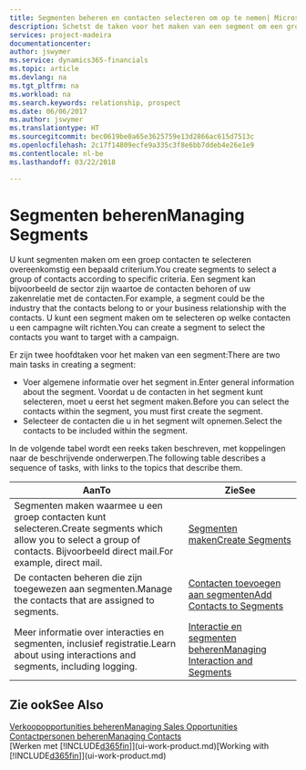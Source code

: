 ```yaml
---
title: Segmenten beheren en contacten selecteren om op te nemen| Microsoft Docs
description: Schetst de taken voor het maken van een segment om een groep contacten op basis van specifieke criteria te selecteren, bijvoorbeeld, contacten in een bepaalde branche waarop u zich wilt richten.
services: project-madeira
documentationcenter: 
author: jswymer
ms.service: dynamics365-financials
ms.topic: article
ms.devlang: na
ms.tgt_pltfrm: na
ms.workload: na
ms.search.keywords: relationship, prospect
ms.date: 06/06/2017
ms.author: jswymer
ms.translationtype: HT
ms.sourcegitcommit: bec0619be0a65e3625759e13d2866ac615d7513c
ms.openlocfilehash: 2c17f14809ecfe9a335c3f8e6bb7ddeb4e26e1e9
ms.contentlocale: nl-be
ms.lasthandoff: 03/22/2018

---
```

# <a name="managing-segments"></a><span data-ttu-id="e7b3c-103">Segmenten beheren</span><span class="sxs-lookup"><span data-stu-id="e7b3c-103">Managing Segments</span></span>
<span data-ttu-id="e7b3c-104">U kunt segmenten maken om een groep contacten te selecteren overeenkomstig een bepaald criterium.</span><span class="sxs-lookup"><span data-stu-id="e7b3c-104">You create segments to select a group of contacts according to specific criteria.</span></span> <span data-ttu-id="e7b3c-105">Een segment kan bijvoorbeeld de sector zijn waartoe de contacten behoren of uw zakenrelatie met de contacten.</span><span class="sxs-lookup"><span data-stu-id="e7b3c-105">For example, a segment could be the industry that the contacts belong to or your business relationship with the contacts.</span></span> <span data-ttu-id="e7b3c-106">U kunt een segment maken om te selecteren op welke contacten u een campagne wilt richten.</span><span class="sxs-lookup"><span data-stu-id="e7b3c-106">You can create a segment to select the contacts you want to target with a campaign.</span></span>

<span data-ttu-id="e7b3c-107">Er zijn twee hoofdtaken voor het maken van een segment:</span><span class="sxs-lookup"><span data-stu-id="e7b3c-107">There are two main tasks in creating a segment:</span></span>

* <span data-ttu-id="e7b3c-108">Voer algemene informatie over het segment in.</span><span class="sxs-lookup"><span data-stu-id="e7b3c-108">Enter general information about the segment.</span></span> <span data-ttu-id="e7b3c-109">Voordat u de contacten in het segment kunt selecteren, moet u eerst het segment maken.</span><span class="sxs-lookup"><span data-stu-id="e7b3c-109">Before you can select the contacts within the segment, you must first create the segment.</span></span>
* <span data-ttu-id="e7b3c-110">Selecteer de contacten die u in het segment wilt opnemen.</span><span class="sxs-lookup"><span data-stu-id="e7b3c-110">Select the contacts to be included within the segment.</span></span>

<span data-ttu-id="e7b3c-111">In de volgende tabel wordt een reeks taken beschreven, met koppelingen naar de beschrijvende onderwerpen.</span><span class="sxs-lookup"><span data-stu-id="e7b3c-111">The following table describes a sequence of tasks, with links to the topics that describe them.</span></span> 

| <span data-ttu-id="e7b3c-112">Aan</span><span class="sxs-lookup"><span data-stu-id="e7b3c-112">To</span></span> | <span data-ttu-id="e7b3c-113">Zie</span><span class="sxs-lookup"><span data-stu-id="e7b3c-113">See</span></span> |
| --- | --- |
| <span data-ttu-id="e7b3c-114">Segmenten maken waarmee u een groep contacten kunt selecteren.</span><span class="sxs-lookup"><span data-stu-id="e7b3c-114">Create segments which allow you to select a group of contacts.</span></span> <span data-ttu-id="e7b3c-115">Bijvoorbeeld direct mail.</span><span class="sxs-lookup"><span data-stu-id="e7b3c-115">For example, direct mail.</span></span> |[<span data-ttu-id="e7b3c-116">Segmenten maken</span><span class="sxs-lookup"><span data-stu-id="e7b3c-116">Create Segments</span></span>](marketing-how-create-segment.md) |
| <span data-ttu-id="e7b3c-117">De contacten beheren die zijn toegewezen aan segmenten.</span><span class="sxs-lookup"><span data-stu-id="e7b3c-117">Manage the contacts that are assigned to segments.</span></span> |[<span data-ttu-id="e7b3c-118">Contacten toevoegen aan segmenten</span><span class="sxs-lookup"><span data-stu-id="e7b3c-118">Add Contacts to Segments</span></span>](marketing-add-contact-segment.md) |
| <span data-ttu-id="e7b3c-119">Meer informatie over interacties en segmenten, inclusief registratie.</span><span class="sxs-lookup"><span data-stu-id="e7b3c-119">Learn about using interactions and segments, including logging.</span></span> |[<span data-ttu-id="e7b3c-120">Interactie en segmenten beheren</span><span class="sxs-lookup"><span data-stu-id="e7b3c-120">Managing Interaction and Segments</span></span>](marketing-interaction-segments.md) |

## <a name="see-also"></a><span data-ttu-id="e7b3c-121">Zie ook</span><span class="sxs-lookup"><span data-stu-id="e7b3c-121">See Also</span></span>
[<span data-ttu-id="e7b3c-122">Verkoopopportunities beheren</span><span class="sxs-lookup"><span data-stu-id="e7b3c-122">Managing Sales Opportunities</span></span>](marketing-manage-sales-opportunities.md)  
[<span data-ttu-id="e7b3c-123">Contactpersonen beheren</span><span class="sxs-lookup"><span data-stu-id="e7b3c-123">Managing Contacts</span></span>](marketing-contacts.md)  
<span data-ttu-id="e7b3c-124">[Werken met [!INCLUDE[d365fin](includes/d365fin_md.md)]](ui-work-product.md)</span><span class="sxs-lookup"><span data-stu-id="e7b3c-124">[Working with [!INCLUDE[d365fin](includes/d365fin_md.md)]](ui-work-product.md)</span></span>

